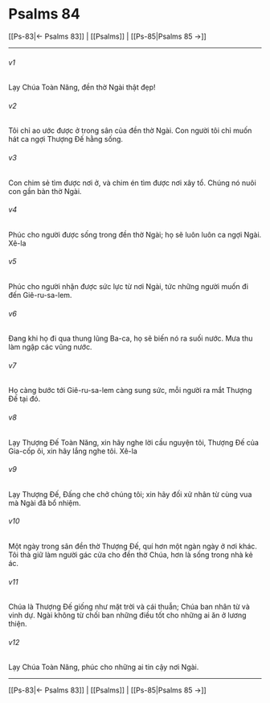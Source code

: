 # Psalms 84

[[Ps-83|← Psalms 83]] | [[Psalms]] | [[Ps-85|Psalms 85 →]]
***



###### v1 
Lạy Chúa Toàn Năng, đền thờ Ngài thật đẹp! 

###### v2 
Tôi chỉ ao ước được ở trong sân của đền thờ Ngài. Con người tôi chỉ muốn hát ca ngợi Thượng Đế hằng sống. 

###### v3 
Con chim sẻ tìm được nơi ở, và chim én tìm được nơi xây tổ. Chúng nó nuôi con gần bàn thờ Ngài. 

###### v4 
Phúc cho người được sống trong đền thờ Ngài; họ sẽ luôn luôn ca ngợi Ngài. Xê-la 

###### v5 
Phúc cho người nhận được sức lực từ nơi Ngài, tức những người muốn đi đến Giê-ru-sa-lem. 

###### v6 
Đang khi họ đi qua thung lũng Ba-ca, họ sẽ biến nó ra suối nước. Mưa thu làm ngập các vũng nước. 

###### v7 
Họ càng bước tới Giê-ru-sa-lem càng sung sức, mỗi người ra mắt Thượng Đế tại đó. 

###### v8 
Lạy Thượng Đế Toàn Năng, xin hãy nghe lời cầu nguyện tôi, Thượng Đế của Gia-cốp ôi, xin hãy lắng nghe tôi. Xê-la 

###### v9 
Lạy Thượng Đế, Đấng che chở chúng tôi; xin hãy đối xử nhân từ cùng vua mà Ngài đã bổ nhiệm. 

###### v10 
Một ngày trong sân đền thờ Thượng Đế, quí hơn một ngàn ngày ở nơi khác. Tôi thà giữ làm người gác cửa cho đền thờ Chúa, hơn là sống trong nhà kẻ ác. 

###### v11 
Chúa là Thượng Đế giống như mặt trời và cái thuẫn; Chúa ban nhân từ và vinh dự. Ngài không từ chối ban những điều tốt cho những ai ăn ở lương thiện. 

###### v12 
Lạy Chúa Toàn Năng, phúc cho những ai tin cậy nơi Ngài.

***
[[Ps-83|← Psalms 83]] | [[Psalms]] | [[Ps-85|Psalms 85 →]]
